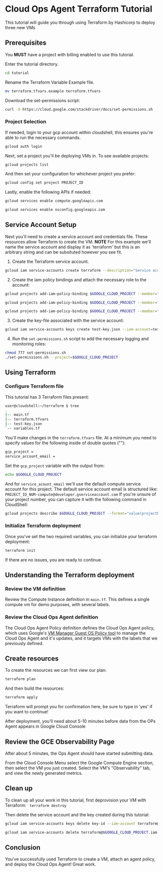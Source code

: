 # Cloud Ops Agent Terraform Tutorial

This tutorial will guide you through using Terraform by Hashicorp to deploy three new VMs 

## Prerequisites 
You **MUST** have a project with billing enabled to use this tutorial.

Enter the tutorial directory. 
```bash 
cd tutorial
```

Rename the Terraform Variable Example file.  
```bash
mv terraform.tfvars.example terraform.tfvars
```

Download the set-permissions script:
```bash
curl -O https://cloud.google.com/stackdriver/docs/set-permissions.sh
```

### Project Selection

If needed, login to your gcp account within cloudshell, this ensures you're able to run the necessary commands.  
```bash
gcloud auth login
```

Next, set a project you'll be deploying VMs in. To see available projects:   
```bash
gcloud projects list
```
And then set your configuration for whichever project you prefer:  
```bash
gcloud config set project PROJECT_ID
```

Lastly, enable the following APIs if needed:
```bash
gcloud services enable compute.googleapis.com
```
```bash 
gcloud services enable osconfig.googleapis.com
```

## Service Account Setup 
Next you'll need to create a service account and credentials file. These resources allow Terraform to create the VM. 
**NOTE** 
For this example we'll name the service account and display it as 'terraform' but this is an arbitrary string and can be subsituted however you see fit.

1. Create the Terraform service account.
```bash
gcloud iam service-accounts create terraform --description="Service account for VM provisioning with Terraform" --display-name="terraform"
```
2. Create the iam policy bindings and attach the necessary role to the account:
```bash 
gcloud projects add-iam-policy-binding $GOOGLE_CLOUD_PROJECT --member="serviceAccount:terraform@$GOOGLE_CLOUD_PROJECT.iam.gserviceaccount.com" --role="roles/compute.admin" 
```
```bash 
gcloud projects add-iam-policy-binding $GOOGLE_CLOUD_PROJECT --member="serviceAccount:terraform@$GOOGLE_CLOUD_PROJECT.iam.gserviceaccount.com" --role="roles/osconfig.guestPolicyAdmin" 
```
```bash
gcloud projects add-iam-policy-binding $GOOGLE_CLOUD_PROJECT --member="serviceAccount:terraform@$GOOGLE_CLOUD_PROJECT.iam.gserviceaccount.com" --role="iam.serviceAccountUser"
```

3. Create the key-file associated with the service account:
```bash
gcloud iam service-accounts keys create test-key.json --iam-account=terraform@$GOOGLE_CLOUD_PROJECT.iam.gserviceaccount.com
```
4. Run the `set-permissions.sh` script to add the necessary logging and monitoring roles:
```bash
chmod 777 set-permissions.sh
./set-permissions.sh --project=$GOOGLE_CLOUD_PROJECT
```

## Using Terraform

### Configure Terraform file
This tutorial has 3 Terraform files present:
```bash
user@cloudshell:~/terraform $ tree
.
|-- main.tf
|-- terraform.tfvars
|-- test-key.json
`-- variables.tf
```

You'll make changes in the `terraform.tfvars` file. At a minimum you need to specify values for the following inside of double quotes (""):  
```bash
gcp_project =
service_account_email = 
```
Set the `gcp_project` variable with the output from:
```bash
echo $GOOGLE_CLOUD_PROJECT
```
And for `service_acount_email` we'll use the default compute service account for this project. The default service account email is structured like: `PROJECT_ID_NUM-compute@developer.gserviceaccount.com`
If you're unsure of your project number, you can capture it with the following command in CloudShell:  
```bash
gcloud projects describe $GOOGLE_CLOUD_PROJECT --format="value(projectNumber)"
```

### Initialize Terraform deployment
Once you've set the two required variables, you can initialize your terraform deployment:
```bash
terraform init
```

If there are no issues, you are ready to continue.

## Understanding the Terraform deployment

### Review the VM definition
Review the  <walkthrough-editor-open-file filePath="tutorial/main.tf" startLine="15" endLine="45"> Compute Instance definition</walkthrough-editor-open-file> in `main.tf`. This defines a single compute vm for demo purposes, with several labels.

### Review the Cloud Ops Agent definition
The <walkthrough-editor-open-file filePath="tutorial/main.tf" startLine="47" endLine="77"> Cloud Ops Agent Policy definition </walkthrough-editor-open-file> defines the Cloud Ops Agent policy, which uses Google's [VM Manager Guest OS Policy tool](https://cloud.google.com/compute/docs/os-config-management#how_guest_policies_work) to manage the Cloud Ops Agent and it's updates, and it targets VMs with the labels that we previously defined.

## Create resources
To create the resources we can first view our plan:
```bash
terraform plan
```
And then build the resources:
```bash
terraform apply
```
Terraform will prompt you for confirmation here, be sure to type in 'yes' if you want to continue!

After deployment, you'll need about 5-10 minutes before data from the OPs Agent appears in Google Cloud Console

## Review the GCE Observability Page
After about 5 minutes, the Ops Agent should have started submitting data.

From the <walkthrough-spotlight-pointer spotlightId="console-nav-menu">Cloud Console Menu</walkthrough-spotlight-pointer> select the Google Compute Engine section, then select the VM you just created. Select the VM's "Observability" tab, and view the newly generated metrics.

## Clean up
To clean up all your work in this tutorial, first deprovision your VM with Terraform:
``` terraform destroy```

Then delete the service account and the key created during this tutorial:
```bash
gcloud iam service-accounts keys delete key-id --iam-account terraform@$GOOGLE_CLOUD_PROJECT.iam.gserviceaccount.com
```
```bash
gcloud iam service-accounts delete terraform@$GOOGLE_CLOUD_PROJECT.iam.gserviceaccount.com
```

## Conclusion
You've successfully used Terraform to create a VM, attach an agent policy, and deploy the Cloud Ops Agent! Great work.
<walkthrough-conclusion-trophy></walkthrough-conclusion-trophy>
